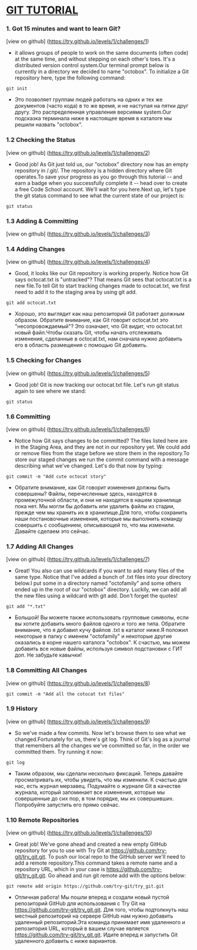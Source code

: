 # [GIT TUTORIAL](https://try.github.io/levels/1/challenges/1)

### 1. Got 15 minutes and want to learn Git?

[view on github] (https://try.github.io/levels/1/challenges/1)

- it allows groups of people to work on the same documents (often code) at the same time, and without stepping on each other's toes. It's a distributed version control system.Our terminal prompt below is currently in a directory we decided to name "octobox". To initialize a Git repository here, type the following command:

`git init`

- Это позволяет группам людей работать на одних и тех же документов (часто кода) в то же время, и не наступая на пятки друг другу. Это распределенная управления версиями system.Our подсказка терминала ниже в настоящее время в каталоге мы решили назвать "octobox".

### 1.2 Checking the Status

[view on github] (https://try.github.io/levels/1/challenges/2)

- Good job! As Git just told us, our "octobox" directory now has an empty repository in /.git/. The repository is a hidden directory where Git operates.To save your progress as you go through this tutorial -- and earn a badge when you successfully complete it -- head over to create a free Code School account. We'll wait for you here.Next up, let's type the git status command to see what the current state of our project is:

`git status`

### 1.3 Adding & Committing

[view on github] (https://try.github.io/levels/1/challenges/3)

### 1.4 Adding Changes

[view on github] (https://try.github.io/levels/1/challenges/4)

- Good, it looks like our Git repository is working properly. Notice how Git says octocat.txt is "untracked"? That means Git sees that octocat.txt is a new file.To tell Git to start tracking changes made to octocat.txt, we first need to add it to the staging area by using git add.

`git add octocat.txt`

- Хорошо, это выглядит как наш репозиторий Git работает должным образом. Обратите внимание, как Git говорит octocat.txt это "несопровождаемый"? Это означает, что Git видит, что octocat.txt новый файл.Чтобы сказать Git, чтобы начать отслеживать изменения, сделанные в octocat.txt, нам сначала нужно добавить его в область размещения с помощью Git добавить.

### 1.5 Checking for Changes

[view on github] (https://try.github.io/levels/1/challenges/5)

- Good job! Git is now tracking our octocat.txt file. Let's run git status again to see where we stand:

`git status`

### 1.6 Committing

[view on github] (https://try.github.io/levels/1/challenges/6)

- Notice how Git says changes to be committed? The files listed here are in the Staging Area, and they are not in our repository yet. We could add or remove files from the stage before we store them in the repository.To store our staged changes we run the commit command with a message describing what we've changed. Let's do that now by typing:

`git commit -m "Add cute octocat story"`

- Обратите внимание, как Git говорит изменения должны быть совершены? Файлы, перечисленные здесь, находятся в промежуточной области, и они не находятся в нашем хранилище пока нет. Мы могли бы добавить или удалить файлы из стадии, прежде чем мы хранить их в хранилище.Для того, чтобы сохранить наши постановочные изменения, которые мы выполнить команду совершить с сообщением, описывающей то, что мы изменили. Давайте сделаем это сейчас.

### 1.7 Adding All Changes

[view on github] (https://try.github.io/levels/1/challenges/7)

- Great! You also can use wildcards if you want to add many files of the same type. Notice that I've added a bunch of .txt files into your directory below.I put some in a directory named "octofamily" and some others ended up in the root of our "octobox" directory. Luckily, we can add all the new files using a wildcard with git add. Don't forget the quotes!

`git add "*.txt"`

- Большой! Вы можете также использовать групповые символы, если вы хотите добавить много файлов одного и того же типа. Обратите внимание, что я добавил кучу файлов .txt в каталог ниже.Я положил некоторые в папку с именем "octofamily" и некоторые другие оказались в корне нашего каталога "octobox". К счастью, мы можем добавить все новые файлы, используя символ подстановки с ГИТ доп. Не забудьте кавычки!

### 1.8 Committing All Changes

[view on github] (https://try.github.io/levels/1/challenges/8)

`git commit -m "Add all the cotocat txt files"`

### 1.9 History

[view on github] (https://try.github.io/levels/1/challenges/9)

- So we've made a few commits. Now let's browse them to see what we changed.Fortunately for us, there's git log. Think of Git's log as a journal that remembers all the changes we've committed so far, in the order we committed them. Try running it now:

`git log`

- Таким образом, мы сделали несколько фиксаций. Теперь давайте просматривать их, чтобы увидеть, что мы изменили. К счастью для нас, есть журнал мерзавец. Подумайте о журнале Git в качестве журнала, который запоминает все изменения, которые мы совершенные до сих пор, в том порядке, мы их совершивших. Попробуйте запустить его прямо сейчас.

### 1.10 Remote Repositories

[view on github] (https://try.github.io/levels/1/challenges/10)

- Great job! We've gone ahead and created a new empty GitHub repository for you to use with Try Git at https://github.com/try-git/try_git.git. To push our local repo to the GitHub server we'll need to add a remote repository.This command takes a remote name and a repository URL, which in your case is https://github.com/try-git/try_git.git. Go ahead and run git remote add with the options below:

`git remote add origin https://github.com/try-git/try_git.git`

- Отличная работа! Мы пошли вперед и создали новый пустой репозиторий GitHub для использования с Try Git на https://github.com/try-git/try_git.git. Для того, чтобы подтолкнуть наш местный репозиторий на сервере GitHub нам нужно добавить удаленный репозиторий.Эта команда принимает имя удаленного и репозитория URL, который в вашем случае является https://github.com/try-git/try_git.git. Идите вперед и запустить Git удаленного добавить с ниже вариантов.

